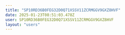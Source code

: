 ```yaml
---
title: "SP10RD36B0FEG32D0Q71XSSV11ZCRMGGV9GXZ8HVF"
date: 2025-01-23T08:51:03.478Z
user: SP10RD36B0FEG32D0Q71XSSV11ZCRMGGV9GXZ8HVF
layout: "users"
---
```

    